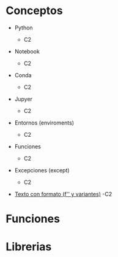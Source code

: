 # Conceptos

- Python
    - C2

- Notebook
    - C2

- Conda
    - C2

- Jupyer
    - C2

- Entornos (enviroments)
    - C2

- Funciones
    - C2

- Excepciones (except)
    - C2

-  [Texto con formato (f'' y variantes)](https://www.geeksforgeeks.org/string-formatting-in-python/)
    -C2

# Funciones


# Librerias

